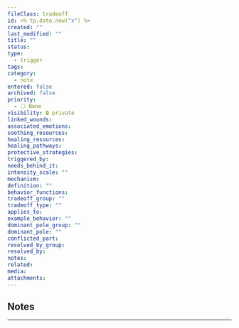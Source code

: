 ```yaml
---
fileClass: tradeoff
id: <% tp.date.now("x") %>
created: ""
last_modified: ""
title: ""
status: 
type:
  - trigger
tags: 
category:
  - note
entered: false
archived: false
priority:
  - ⚪ None
visibility: 🔒 private
linked_wounds: 
associated_emotions: 
soothing_resources: 
healing_resources: 
healing_pathways: 
protective_strategies: 
triggered_by: 
needs_behind_it: 
intensity_scale: ""
mechanism: 
definition: ""
behavior_functions: 
tradeoff_group: ""
tradeoff_type: ""
applies_to: 
example_behavior: ""
dominant_pole_group: ""
dominant_pole: ""
conflicted_part: 
resolved_by_group: 
resolved_by: 
notes: 
related: 
media: 
attachments:
---
```


## Notes
---


